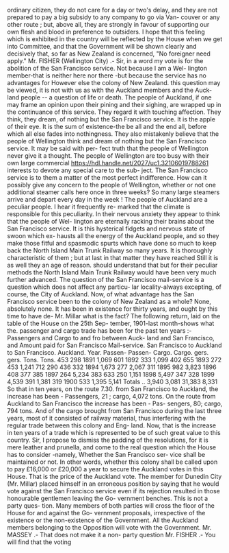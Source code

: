 ordinary citizen, they do not care for a day or two's delay, and they are not prepared to pay a big subsidy to any company to go via Van- couver or any other route ; but, above all, they are strongly in favour of supporting our own flesh and blood in preference to outsiders. I hope that this feeling which is exhibited in the country will be reflected by the House when we get into Committee, and that the Government will be shown clearly and decisively that, so far as New Zealand is concerned, "No foreigner need apply." Mr. FISHER (Wellington City) .- Sir, in a word my vote is for the abolition of the San Francisco service. Not because I am a Wel- lington member-that is neither here nor there -but because the service has no advantages for However else the colony of New Zealand. this question may be viewed, it is not with us as with the Auckland members and the Auck- land people -- a question of life or death. The people of Auckland, if one may frame an opinion upon their pining and their sighing, are wrapped up in the continuance of this service. They regard it with touching affection. They think, they dream, of nothing but the San Francisco service. It is the apple of their eye. It is the sum of existence-the be all and the end all, before which all else fades into nothingness. They also mistakenly believe that the people of Wellington think and dream of nothing but the San Francisco service. It may be said with per- fect truth that the people of Wellington never give it a thought. The people of Wellington are too busy with their own large commercial https://hdl.handle.net/2027/uc1.32106019788261 interests to devote any special care to the sub- ject. The San Francisco service is to them a matter of the most perfect indifference. How can it possibly give any concern to the people of Wellington, whether or not one additional steamer calls here once in three weeks? So many large steamers arrive and depart every day in the week ! The people of Auckland are a peculiar people. I hear it frequently re- marked that the climate is responsible for this peculiarity. In their nervous anxiety they appear to think that the people of Wel- lington are eternally racking their brains about the San Francisco service. It is this hysterical fidgets and nervous state of swoon which ex- hausts all the energy of the Auckland people, and so they make those fitful and spasmodic spurts which have done so much to keep back the North Island Main Trunk Railway so many years. It is thoroughly characteristic of them ; but at last in that matter they have reached Still it is as well they an age of reason. should understand that but for their peculiar methods the North Island Main Trunk Railway would have been very much further advanced. The question of the San Francisco mail-service is a question which does not affect any particu- lar locality-always excepting, of course, the City of Auckland. Now, of what advantage has the San Francisco service been to the colony of New Zealand as a whole? None, absolutely none. It has been in existence for thirty years, and ought by this time to have de- Mr. Millar what is the fact? The following return, laid on the table of the House on the 25th Sep- tember, 1901-last month-shows what the. passenger and cargo trade has been for the past ten years :- Passengers and Cargo to and fro between Auck- land and San Francisco, and Amount paid for San Francisco Mail-service. San Francisco to Auckland to San Francisco. Auckland. Year. Passen- Passen- Cargo. Cargo. gers. gers. Tons. Tons. 453 298 1891 1,069 601 1892 333 1,099 402 655 1893 272 453 1,241 712 290 436 332 1894 1,673 277 2,067 311 1895 982 3,823 1896 408 377 385 1897 264 5,234 383 633 250 1,151 1898 5,497 347 328 1899 4,539 391 1,381 319 1900 533 1,395 5,141 Totals .. 3,940 3,081 31,383 8,331 So that in ten years, on the route 7.30. from San Francisco to Auckland, the increase has been - Passengers, 21 ; cargo, 4,072 tons. On the route from Auckland to San Francisco the increase has been - Pas- sengers, 80; cargo, 794 tons. And of the cargo brought from San Francisco during the last three years, most of it consisted of railway material, thus interfering with the regular trade between this colony and Eng- land. Now, that is the increase in ten years of a trade which is represented to be of such great value to this country. Sir, I propose to dismiss the padding of the resolutions, for it is mere leather and prunella, and come to the real question which the House has to consider -namely, Whether the San Francisco ser- vice shall be maintained or not. In other words, whether this colony shall be called upon to pay £16,000 or £20,000 a year to secure the Auckland votes in this House. That is the price of the Auckland vote. The member for Dunedin City (Mr. Millar) placed himself in an erroneous position by saying that he would vote against the San Francisco service even if its rejection resulted in those honourable gentlemen leaving the Go- vernment benches. This is not a party ques- tion. Many members of both parties will cross the floor of the House for and against the Go- vernment proposals, irrespective of the existence or the non-existence of the Government. All the Auckland members belonging to the Opposition will vote with the Government. Mr. MASSEY .- That does not make it a non- party question Mr. FISHER .- You will find that the voting 